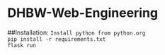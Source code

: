 # DHBW-Web-Engineering

##Installation:
```Install python from python.org```<br>
```pip install -r requirements.txt```<br>
```flask run```